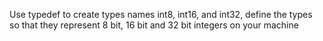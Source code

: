 Use typedef to create types names int8, int16, and int32, define the types so that they
represent 8 bit, 16 bit and 32 bit integers on your machine